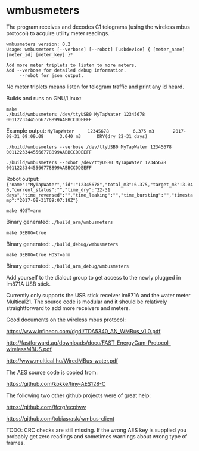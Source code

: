 # wmbusmeters
The program receives and decodes C1 telegrams
(using the wireless mbus protocol) to acquire
utility meter readings. 

```
wmbusmeters version: 0.2
Usage: wmbusmeters [--verbose] [--robot] [usbdevice] { [meter_name] [meter_id] [meter_key] }* 

Add more meter triplets to listen to more meters.
Add --verbose for detailed debug information.
     --robot for json output.
```

No meter triplets means listen for telegram traffic and print any id heard.

Builds and runs on GNU/Linux:
```
make
./build/wmbusmeters /dev/ttyUSB0 MyTapWater 12345678 00112233445566778899AABBCCDDEEFF
```

Example output:
`MyTapWater     12345678         6.375 m3       2017-08-31 09:09.08      3.040 m3      DRY(dry 22-31 days)`

`./build/wmbusmeters --verbose /dev/ttyUSB0 MyTapWater 12345678 00112233445566778899AABBCCDDEEFF`

`./build/wmbusmeters --robot /dev/ttyUSB0 MyTapWater 12345678 00112233445566778899AABBCCDDEEFF`

Robot output:
`{"name":"MyTapWater","id":"12345678","total_m3":6.375,"target_m3":3.040,"current_status":"","time_dry":"22-31 days","time_reversed":"","time_leaking":"","time_bursting":"","timestamp":"2017-08-31T09:07:18Z"}`

`make HOST=arm`

Binary generated: `./build_arm/wmbusmeters`

`make DEBUG=true`

Binary generated: `./build_debug/wmbusmeters`

`make DEBUG=true HOST=arm`

Binary generated: `./build_arm_debug/wmbusmeters`

Add yourself to the dialout group to get access to the newly plugged in im871A USB stick.

Currently only supports the USB stick receiver im871A
and the water meter Multical21. The source code is modular
and it should be relatively straightforward to add
more receivers and meters.

Good documents on the wireless mbus protocol:

https://www.infineon.com/dgdl/TDA5340_AN_WMBus_v1.0.pdf

http://fastforward.ag/downloads/docu/FAST_EnergyCam-Protocol-wirelessMBUS.pdf

http://www.multical.hu/WiredMBus-water.pdf

The AES source code is copied from:

https://github.com/kokke/tiny-AES128-C

The following two other github projects were of great help:

https://github.com/ffcrg/ecpiww

https://github.com/tobiasrask/wmbus-client

TODO: CRC checks are still missing. If the wrong AES key
is supplied you probably get zero readings and
sometimes warnings about wrong type of frames.
